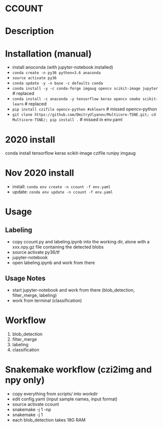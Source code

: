 # CCOUNT

# Description

# Installation (manual)
- install anoconda (with jupyter-notebook installed)
- `conda create -n py36 python=3.6 anaconda`
- `source activate py36`
- `conda update -y -n base -c defaults conda`
- `conda install -y -c conda-forge imgaug opencv scikit-image jupyter ` # replaced
- `conda install -c anaconda -y tensorflow keras opencv cmake scikit-learn` # replaced
- `pip install czifile opencv-python #sklearn` # missed opencv-python
- `git clone https://github.com/DmitryUlyanov/Multicore-TSNE.git; cd Multicore-TSNE/; pip install .` # missed in env.yaml

# 2020 install
conda install tensorflow keras scikit-image czifile  runipy imgaug

# Nov 2020 install
- install: `conda env create -n ccount -f env.yaml`
- update: `conda env update -n ccount -f env.yaml`


# Usage
## Labeling
- copy ccount.py and labeling.ipynb into the working dir, alone with a xxx.npy.gz file containing the detected blobs
- source activate py36/tf
- jupyter-notebook
- open labeling.ipynb and work from there


## Usage Notes
- start jupyter-notebook and work from there (blob_detection, filter_merge, labeling)
- work from terminal (classification)

# Workflow
1. blob_detection
2. filter_merge
3. labeling
4. classification

# Snakemake workflow (czi2img and npy only)
- copy everything from scripts/ into workdir
- edit config.yaml (input sample names, input format)
- source activate ccount
- snakemake -j 1 -np
- snakemake -j 1
- each blob_detection takes 18G RAM
